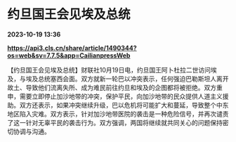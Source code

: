 # 约旦国王会见埃及总统

**2023-10-19 13:36**

**https://api3.cls.cn/share/article/1490344?os=web&sv=7.7.5&app=CailianpressWeb**

【约旦国王会见埃及总统】财联社10月19日电，约旦国王阿卜杜拉二世访问埃及，与埃及总统塞西会面。双方就新一轮巴以冲突表示，任何强迫巴勒斯坦人离开故土、导致他们流离失所、成为难民前往约旦和埃及的企图都将被拒绝。双方重申，需要立即停止加沙地带的冲突，保护平民，向加沙地带的民众提供人道主义援助。双方还表示，如果冲突继续升级，巴以危机将可能扩大和蔓延，导致整个中东地区陷入灾难。双方表示，针对加沙地带医院的袭击是一种危险信号，并再次谴责了这一针对无辜平民的袭击行为。双方强调，两国将继续就共同关心的问题保持密切协调与沟通。